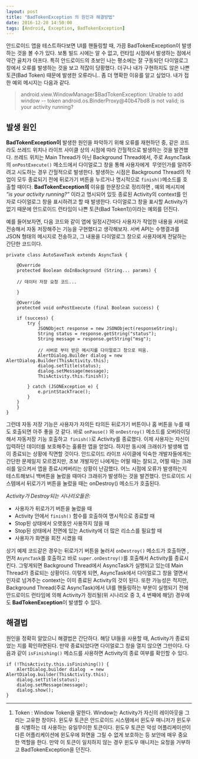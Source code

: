 ```yaml
---
layout: post
title: "BadTokenException 의 원인과 해결방법"
date: 2016-12-28 14:50:00
tags: [Android, Exception, BadTokenException]
---
```



안드로이드 앱을 테스트하다보면 UI를 핸들링할 때, 가끔 BadTokenException이 발생하는 것을 볼 수가 있다. 보통 빌드 시에는 알 수 없고, 런타임 시점에서 발생하는 점에서 약간 골치가 아프다. 특히 안드로이드의 초보인 나는 평소에는 잘 구동되던 다이얼로그 창에서 오류를 발생하는 것을 보고 적잖이 당황했다. 더구나 내가 구현하지도 않은 나쁜 토큰(Bad Token) 때문에 발생한 오류라니.. 좀 더 명확한 이유를 알고 싶었다. 내가 접한 예외 메시지는 다음과 같다.
  

> android.view.WindowManager$BadTokenException: Unable to add window -- token android.os.BinderProxy@40b47bd8 is not valid; is your activity running?



## 발생 원인

**BadTokenException이** 발생한 원인을 파악하기 위해 오류를 재현하던 중, 같은 코드라도 쓰레드 위치나 라이프 사이클 상의 시점에 따라 간헐적으로 발생하는 것을 발견했다. 쓰레드 위치는 Main Thread가 아닌 Background Thread에서, 주로 AsyncTask의 `onPostExecute()` 메소드에서 다이얼로그 창을 통해 사용자에게  무엇인가를 알려주려고 시도하는 경우 간헐적으로 발생한다. 발생하는 시점은 Background Thread의 작업이 모두 종료되기 전에 뒤로가기 버튼을 누르거나 명시적으로 `finish()`메소드를 호출할 때이다.
**BadTokenException의** 이유를 한문장으로 정리하면 , 예외 메시지에 *”is your activity running?”* 이라고 명시되어 있듯 종료된 Activity의 context를 인자로 다이얼로그 창을 표시하려고 할 때 발생한다. 다이얼로그 창을 표시할 Activity가 없기 때문에 안드로이드 런타임이 나쁜 토큰(Bad Token1))이라는 예외를 던진다.  

예를 들어보자면, 다음 코드와 같이 앱에 일정시간마다 사용자가 작업한 내용을 서버로 전송해서 자동 저장해주는 기능을 구현했다고 생각해보자. 서버 API는 수행결과를 JSON 형태의 메시지로 전송하고, 그 내용을 다이얼로그 창으로 사용자에게 전달하는 간단한 코드이다.  

  

	private class AutoSaveTask extends AsyncTask {
	
		@Override
		protected Boolean doInBackground (String... params) {
		
		// 데이터 저장 요청 코드...
		
		}
		
		@Override
		protected void onPostExecute (final Boolean success) {
		
		if (success) {
			try {
				JSONObject response = new JSONObject(responseString);
				String status = response.getString("status");
				String message = response.getString("msg");
			
				// 서버로 부터 받은 메시지를 다이얼로그 창으로 띄움.
				AlertDialog.Builder dialog = new AlertDialog.Builder(ThisActivity.this);
				dialog.setTitle(status);
				dialog.setMessage(message);
				ThisActivity.this.finish();
			
			} catch (JSONException e) {
				e.printStackTrace();
			}
		}
		}
	}
  

그런데 자동 저장 기능은 사용자가 자의든 타의든 뒤로가기 버튼이나 홈 버튼을 누를 때도 호출되면 아주 좋을 것 같다. 바로 `onPause()` 와 `onDestroy()` 메소드를 오버라이딩해서 자동저장 기능 호출하고` finish()`로 Activity를 종료했다. 이제 사용자는 자신이 입력하던 데이터를 보호해주는 훌륭한 앱을 얻었다. 하지만 동시에 크래쉬가 발생해 앱이 종료되는 상황에 직면할 것이다.
안드로이드 라이프 사이클에 익숙한 개발자들에게는 간단한 문제일지 모르겠지만, 초보 개발자인 나에게는 어떨 때는 잘되고, 어떨 때는 크래쉬를 일으켜서 앱을 종료시켜버리는 상황이 난감했다. 어느 시점에 오류가 발생하는지 테스트해보니 백버튼을 눌렀을 때마다 크래쉬가 발생하는 것을 발견했다. 안드로이드 시스템에서 뒤로가기 버튼을 눌렀을 때는 onDestroy() 메소드가 호출된다.  


*Activity가 Destroy되는 시나리오들은:*

- 사용자가 뒤로가기 버튼을 눌렀을 때
- Activity 안에서 `finish()` 함수를 호출하여 명시적으로 종료할 때
- Stop된 상태에서 오랫동안 사용하지 않을 때
- Stop된 상태에서 전면에 있는 Activity에 더 많은 리소스를 필요할 때
- 사용자가 화면을 회전 시켰을 때
	  


상기 예제 코드같은 경우는 뒤로가기 버튼을 눌러서 `onDestroy()` 메소드가 호출하면 , 먼저 `AsyncTask`를 호출하고 바로 `super.onDestroy()`를 호출해서 Activity를 종료시킨다. 그렇게되면 Background Thread에서 AsyncTask가 실행되고 있는데 Main Thread가 종료되는 상황이다. 이렇게 되면, AsyncTask에서 다이얼로그 창을 열면서 인자로 넘겨주는 context는 이미 종료된 Activity의 것이 된다. 또한 가능성은 적지만, Background Thread(주로 AsyncTask)에서 UI를 핸들링하는 부분이 실행되기 전에 안드로이드 런타임에 의해 Activity가 정리될(위 시나리오 중 3, 4 번째에 해당) 경우에도 **BadTokenException**이 발생할 수 있다.

  

## 해결법

원인을 정확히 알았으니 해결법은 간단하다. 해당 UI들을 사용할 때, Activity가 종료되었는 지를 확인하면된다. 만약 종료되었다면 다이얼로그 창을 열지 않으면 그만이다. 다음과 같이 `isFinishing()` 메소드를 사용하면 Activity의 종료 여부를 확인할 수 있다.
  

	if (!ThisActivity.this.isFinishing()) {
		AlertDialog.builder dialog  = new AlertDialog.builder(ThisActivity.this);
		dialog.setTitle(status);
		dialog.setMessage(message);
		dialog.show();
	}




---


1) Token : Window Token을 말한다. Window는 Activity가 자신의 레이아웃을 그리는 고유한 창이다. 윈도우 토큰은 안드로이드 시스템에서 윈도우 매니저가 윈도우를 식별하는 데 사용하는 유일무이한 토큰이다. 윈도우 토큰은 악성 어플리케이션이 다른 어플리케이션에 윈도우에 화면을 그릴 수 없게 보호하는 등 보안에 매우 중요한 역할을 한다. 만약 이 토큰이 일치하지 않는 경우 윈도우 매니저는 요청을 거부하고 BadTokenException을 던진다.
  
